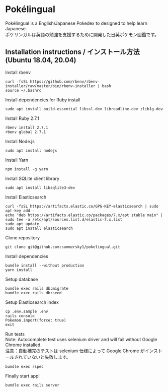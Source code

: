# Pokélingual

Pokélingual is a English/Japanese Pokedex to designed to help learn Japanese.  
ポケリンガルは英語の勉強を支援するために開発した日英ポケモン図鑑です。

## Installation instructions / インストール方法 (Ubuntu 18.04, 20.04)

Install rbenv

    curl -fsSL https://github.com/rbenv/rbenv-installer/raw/master/bin/rbenv-installer | bash
    source ~/.bashrc

Install dependencies for Ruby install

    sudo apt install build-essential libssl-dev libreadline-dev zlib1g-dev

Install Ruby 2.7.1

    rbenv install 2.7.1
    rbenv global 2.7.1

Install Node.js

    sudo apt install nodejs

Install Yarn

    npm install -g yarn

Install SQLite client library

    sudo apt install libsqlite3-dev

Install Elasticsearch

    curl -fsSL https://artifacts.elastic.co/GPG-KEY-elasticsearch | sudo apt-key add -
    echo "deb https://artifacts.elastic.co/packages/7.x/apt stable main" | sudo tee -a /etc/apt/sources.list.d/elastic-7.x.list
    sudo apt update
    sudo apt install elasticsearch

Clone repository

    git clone git@github.com:summersky1/pokelingual.git

Install dependencies

    bundle install --without production
    yarn install

Setup database

    bundle exec rails db:migrate
    bundle exec rails db:seed

Setup Elasticsearch index

    cp .env.sample .env
    rails console
    Pokemon.import(force: true)
    exit

Run tests  
Note: Autocomplete test uses selenium driver and will fail without Google Chrome installed.  
注意：自動補完のテストは selenium 仕様によって Google Chrome がインストールされていないと失敗します。

    bundle exec rspec

Finally start app!

    bundle exec rails server
